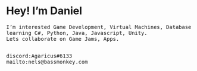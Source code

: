 <h1>Hey! I’m Daniel</h1>

<pre>
I’m interested Game Development, Virtual Machines, Database Administration anything Proramming related
learning C#, Python, Java, Javascript, Unity.
Lets collaborate on Game Jams, Apps.
<pre>

discord:Agaricus#6133 
mailto:nels@bassmonkey.com

